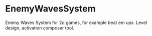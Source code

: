 # EnemyWavesSystem
Enemy Waves System for 2d games, for example beat em ups. Level design, activation composer tool.
